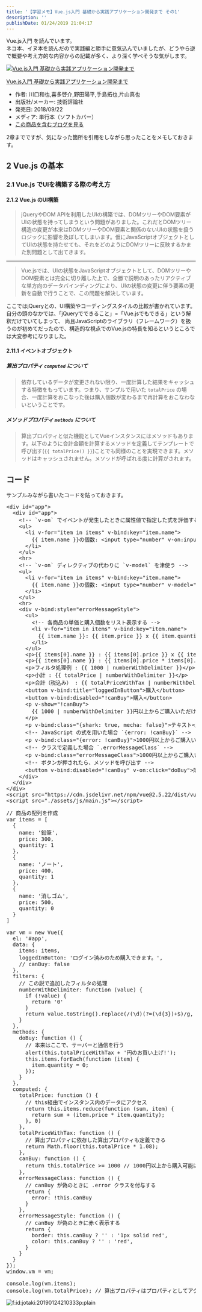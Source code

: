 ```yaml
---
title: '【学習メモ】Vue.js入門 基礎から実践アプリケーション開発まで その1'
description: ''
publishDate: 01/24/2019 21:04:17
---
```


<p>Vue.js入門 を読んでいます。<br/>
ネコ本、イヌ本を読んだので実践編と勝手に意気込んでいましたが、どうやら逆で概要や考え方的な内容からの記載が多く、より深く学べそうな気がします。</p>

<p><div class="hatena-asin-detail"><a href="http://www.amazon.co.jp/exec/obidos/ASIN/4297100916/hatena-blog-22/"><img src="https://cdn-ak.f.st-hatena.com/images/fotolife/j/jotaki/20190726/20190726111853.jpg" class="hatena-asin-detail-image" alt="Vue.js入門 基礎から実践アプリケーション開発まで" title="Vue.js入門 基礎から実践アプリケーション開発まで"></a><div class="hatena-asin-detail-info"><p class="hatena-asin-detail-title"><a href="http://www.amazon.co.jp/exec/obidos/ASIN/4297100916/hatena-blog-22/">Vue.js入門 基礎から実践アプリケーション開発まで</a></p><ul><li><span class="hatena-asin-detail-label">作者:</span> 川口和也,喜多啓介,野田陽平,手島拓也,片山真也</li><li><span class="hatena-asin-detail-label">出版社/メーカー:</span> 技術評論社</li><li><span class="hatena-asin-detail-label">発売日:</span> 2018/09/22</li><li><span class="hatena-asin-detail-label">メディア:</span> 単行本（ソフトカバー）</li><li><a href="http://d.hatena.ne.jp/asin/4297100916/hatena-blog-22" target="_blank">この商品を含むブログを見る</a></li></ul></div><div class="hatena-asin-detail-foot"></div></div></p>

<p>2章までですが、気になった箇所を引用をしながら思ったことをメモしておきます。</p>

<h2>2 Vue.js の基本</h2>

<h3>2.1 Vue.js でUIを構築する際の考え方</h3>

<h4>2.1.2 Vue.js のUI構築</h4>

<blockquote><p>jQueryやDOM APIを利用したUIの構築では、DOMツリーやDOM要素がUIの状態を持ってしまうという問題がありました。これだとDOMツリー構造の変更が本来はDOMツリーやDOM要素と関係のないUIの状態を扱うロジックに影響を及ぼしてしまいます。仮にJavaScriptオブジェクトとしてUIの状態を持たせても、それをどのようにDOMツリーに反映するかまた別問題として出てきます。</p></blockquote>

<hr />

<blockquote><p>Vue.jsでは、UIの状態をJavaScriptオブジェクトとして、DOMツリーやDOM要素とは完全に切り離した上で、全勝で説明のあったリアクティブな単方向のデータバインディングにより、UIの状態の変更に伴う要素の更新を自動で行うことで、この問題を解決しています。</p></blockquote>

<p>ここではjQueryとの、UI構築やコーディングスタイルの比較が書かれています。
自分の頭のなかでは、「jQueryでできること」=「Vue.jsでもできる」という解釈だけでいてしまって、
尚且JavaScriptのライブラリ（フレームワーク）を扱うのが初めてだったので、構造的な視点でのVue.jsの特長を知るというところでは大変参考になりました。</p>

<h4>2.11.1 イベントオブジェクト</h4>

<h5>算出プロパティ <code>computed</code> について</h5>

<blockquote><p>依存しているデータが変更されない限り、一度計算した結果をキャッシュする特徴をもっています。つまり、サンプルで用いた <code>totalPrice</code> の場合、一度計算をおこなった後は購入個数が変わるまで再計算をおこなわないということです。</p></blockquote>

<h5>メソッドプロパティ <code>methods</code> について</h5>

<blockquote><p>算出プロパティと似た機能としてVueインスタンスにはメソッドもあります。以下のように合計金額を計算するメソッドを定義してテンプレートで呼び出す(<code>{{ totalPrice() }}</code>)ことでも同様のことを実現できます。メソッドはキャッシュされません。メソッドが呼ばれる度に計算がされます。</p></blockquote>

<h2>コード</h2>

<p>サンプルみながら書いたコードを貼っておきます。</p>

<pre class="code lang-html" data-lang="html" data-unlink><span class="synIdentifier">&lt;</span><span class="synStatement">div</span><span class="synIdentifier"> </span><span class="synType">id</span><span class="synIdentifier">=</span><span class="synConstant">&quot;app&quot;</span><span class="synIdentifier">&gt;</span>
  <span class="synIdentifier">&lt;</span><span class="synStatement">div</span><span class="synIdentifier"> </span><span class="synType">id</span><span class="synIdentifier">=</span><span class="synConstant">&quot;app&quot;</span><span class="synIdentifier">&gt;</span>
    <span class="synComment">&lt;!-- `v-on` でイベントが発生したときに属性値で指定した式を評価する --&gt;</span>
    <span class="synIdentifier">&lt;</span><span class="synStatement">ul</span><span class="synIdentifier">&gt;</span>
      <span class="synIdentifier">&lt;</span><span class="synStatement">li</span><span class="synIdentifier"> v-</span><span class="synType">for</span><span class="synIdentifier">=</span><span class="synConstant">&quot;item in items&quot;</span><span class="synIdentifier"> v-bind:key=</span><span class="synConstant">&quot;item.name&quot;</span><span class="synIdentifier">&gt;</span>
        {{ item.name }}の個数: <span class="synIdentifier">&lt;</span><span class="synStatement">input</span><span class="synIdentifier"> </span><span class="synType">type</span><span class="synIdentifier">=</span><span class="synConstant">&quot;number&quot;</span><span class="synIdentifier"> v-on:input=</span><span class="synConstant">&quot;item.quantity = $event.target.value&quot;</span><span class="synIdentifier"> v-bind:</span><span class="synType">value</span><span class="synIdentifier">=</span><span class="synConstant">&quot;item.quantity&quot;</span><span class="synIdentifier"> min=</span><span class="synConstant">&quot;0&quot;</span><span class="synIdentifier">&gt;</span>
      <span class="synIdentifier">&lt;/</span><span class="synStatement">li</span><span class="synIdentifier">&gt;</span>
    <span class="synIdentifier">&lt;/</span><span class="synStatement">ul</span><span class="synIdentifier">&gt;</span>
    <span class="synIdentifier">&lt;</span><span class="synStatement">hr</span><span class="synIdentifier">&gt;</span>
    <span class="synComment">&lt;!-- `v-on` ディレクティブの代わりに `v-model` を津使う --&gt;</span>
    <span class="synIdentifier">&lt;</span><span class="synStatement">ul</span><span class="synIdentifier">&gt;</span>
      <span class="synIdentifier">&lt;</span><span class="synStatement">li</span><span class="synIdentifier"> v-</span><span class="synType">for</span><span class="synIdentifier">=</span><span class="synConstant">&quot;item in items&quot;</span><span class="synIdentifier"> v-bind:key=</span><span class="synConstant">&quot;item.name&quot;</span><span class="synIdentifier">&gt;</span>
        {{ item.name }}の個数: <span class="synIdentifier">&lt;</span><span class="synStatement">input</span><span class="synIdentifier"> </span><span class="synType">type</span><span class="synIdentifier">=</span><span class="synConstant">&quot;number&quot;</span><span class="synIdentifier"> v-model=</span><span class="synConstant">&quot;item.quantity&quot;</span><span class="synIdentifier"> min=</span><span class="synConstant">&quot;0&quot;</span><span class="synIdentifier">&gt;</span>
      <span class="synIdentifier">&lt;/</span><span class="synStatement">li</span><span class="synIdentifier">&gt;</span>
    <span class="synIdentifier">&lt;/</span><span class="synStatement">ul</span><span class="synIdentifier">&gt;</span>
    <span class="synIdentifier">&lt;</span><span class="synStatement">hr</span><span class="synIdentifier">&gt;</span>
    <span class="synIdentifier">&lt;</span><span class="synStatement">div</span><span class="synIdentifier"> v-bind:</span><span class="synType">style</span><span class="synIdentifier">=</span><span class="synConstant">&quot;errorMessageStyle&quot;</span><span class="synIdentifier">&gt;</span>
      <span class="synIdentifier">&lt;</span><span class="synStatement">ul</span><span class="synIdentifier">&gt;</span>
        <span class="synComment">&lt;!-- 各商品の単価と購入個数をリスト表示する --&gt;</span>
        <span class="synIdentifier">&lt;</span><span class="synStatement">li</span><span class="synIdentifier"> v-</span><span class="synType">for</span><span class="synIdentifier">=</span><span class="synConstant">&quot;item in items&quot;</span><span class="synIdentifier"> v-bind:key=</span><span class="synConstant">&quot;item.name&quot;</span><span class="synIdentifier">&gt;</span>
          {{ item.name }}: {{ item.price }} x {{ item.quantity }} = {{ item.price * item.quantity | numberWithDelimiter }} 円
        <span class="synIdentifier">&lt;/</span><span class="synStatement">li</span><span class="synIdentifier">&gt;</span>
      <span class="synIdentifier">&lt;/</span><span class="synStatement">ul</span><span class="synIdentifier">&gt;</span>
      <span class="synIdentifier">&lt;</span><span class="synStatement">p</span><span class="synIdentifier">&gt;</span>{{ items[0].name }} : {{ items[0].price }} x {{ items[0].quantity }}<span class="synIdentifier">&lt;/</span><span class="synStatement">p</span><span class="synIdentifier">&gt;</span>
      <span class="synIdentifier">&lt;</span><span class="synStatement">p</span><span class="synIdentifier">&gt;</span>{{ items[0].name }} : {{ items[0].price * items[0].quantity }}<span class="synIdentifier">&lt;/</span><span class="synStatement">p</span><span class="synIdentifier">&gt;</span>
      <span class="synIdentifier">&lt;</span><span class="synStatement">p</span><span class="synIdentifier">&gt;</span>フィルタ処理例 : {{ 1000 | numberWithDelimiter }}<span class="synIdentifier">&lt;/</span><span class="synStatement">p</span><span class="synIdentifier">&gt;</span>
      <span class="synIdentifier">&lt;</span><span class="synStatement">p</span><span class="synIdentifier">&gt;</span>小計 : {{ totalPrice | numberWithDelimiter }}<span class="synIdentifier">&lt;/</span><span class="synStatement">p</span><span class="synIdentifier">&gt;</span>
      <span class="synIdentifier">&lt;</span><span class="synStatement">p</span><span class="synIdentifier">&gt;</span>合計（税込み） : {{ totalPriceWithTax | numberWithDelimiter }}<span class="synIdentifier">&lt;/</span><span class="synStatement">p</span><span class="synIdentifier">&gt;</span>
      <span class="synIdentifier">&lt;</span><span class="synStatement">button</span><span class="synIdentifier"> v-bind:</span><span class="synType">title</span><span class="synIdentifier">=</span><span class="synConstant">&quot;loggedInButton&quot;</span><span class="synIdentifier">&gt;</span>購入<span class="synIdentifier">&lt;/</span><span class="synStatement">button</span><span class="synIdentifier">&gt;</span>
      <span class="synIdentifier">&lt;</span><span class="synStatement">button</span><span class="synIdentifier"> v-bind:</span><span class="synType">disabled</span><span class="synIdentifier">=</span><span class="synConstant">&quot;!canBuy&quot;</span><span class="synIdentifier">&gt;</span>購入<span class="synIdentifier">&lt;/</span><span class="synStatement">button</span><span class="synIdentifier">&gt;</span>
      <span class="synIdentifier">&lt;</span><span class="synStatement">p</span><span class="synIdentifier"> v-show=</span><span class="synConstant">&quot;!canBuy&quot;</span><span class="synIdentifier">&gt;</span>
        {{ 1000 | numberWithDelimiter }}円以上からご購入いただけます
      <span class="synIdentifier">&lt;/</span><span class="synStatement">p</span><span class="synIdentifier">&gt;</span>
      <span class="synIdentifier">&lt;</span><span class="synStatement">p</span><span class="synIdentifier"> v-bind:</span><span class="synType">class</span><span class="synIdentifier">=</span><span class="synConstant">&quot;{shark: true, mecha: false}&quot;</span><span class="synIdentifier">&gt;</span>テキスト<span class="synIdentifier">&lt;/</span><span class="synStatement">p</span><span class="synIdentifier">&gt;</span>
      <span class="synComment">&lt;!-- JavaScript の式を用いた場合 `{error: !canBuy}` --&gt;</span>
      <span class="synIdentifier">&lt;</span><span class="synStatement">p</span><span class="synIdentifier"> v-bind:</span><span class="synType">class</span><span class="synIdentifier">=</span><span class="synConstant">&quot;{error: !canBuy}&quot;</span><span class="synIdentifier">&gt;</span>1000円以上からご購入いただけます<span class="synIdentifier">&lt;/</span><span class="synStatement">p</span><span class="synIdentifier">&gt;</span>
      <span class="synComment">&lt;!-- クラスで定義した場合 `.errorMessageClass` --&gt;</span>
      <span class="synIdentifier">&lt;</span><span class="synStatement">p</span><span class="synIdentifier"> v-bind:</span><span class="synType">class</span><span class="synIdentifier">=</span><span class="synConstant">&quot;errorMessageClass&quot;</span><span class="synIdentifier">&gt;</span>1000円以上からご購入いただけます<span class="synIdentifier">&lt;/</span><span class="synStatement">p</span><span class="synIdentifier">&gt;</span>
      <span class="synComment">&lt;!-- ボタンが押されたら、メソッドを呼び出す --&gt;</span>
      <span class="synIdentifier">&lt;</span><span class="synStatement">button</span><span class="synIdentifier"> v-bind:</span><span class="synType">disabled</span><span class="synIdentifier">=</span><span class="synConstant">&quot;!canBuy&quot;</span><span class="synIdentifier"> v-on:click=</span><span class="synConstant">&quot;doBuy&quot;</span><span class="synIdentifier">&gt;</span>購入<span class="synIdentifier">&lt;/</span><span class="synStatement">button</span><span class="synIdentifier">&gt;</span>
    <span class="synIdentifier">&lt;/</span><span class="synStatement">div</span><span class="synIdentifier">&gt;</span>
  <span class="synIdentifier">&lt;/</span><span class="synStatement">div</span><span class="synIdentifier">&gt;</span>
<span class="synIdentifier">&lt;/</span><span class="synStatement">div</span><span class="synIdentifier">&gt;</span>
<span class="synIdentifier">&lt;</span><span class="synStatement">script</span><span class="synIdentifier"> </span><span class="synType">src</span><span class="synIdentifier">=</span><span class="synConstant">&quot;https://cdn.jsdelivr.net/npm/vue@2.5.22/dist/vue.js&quot;</span><span class="synIdentifier">&gt;&lt;/</span><span class="synStatement">script</span><span class="synIdentifier">&gt;</span>
<span class="synIdentifier">&lt;</span><span class="synStatement">script</span><span class="synIdentifier"> </span><span class="synType">src</span><span class="synIdentifier">=</span><span class="synConstant">&quot;./assets/js/main.js&quot;</span><span class="synIdentifier">&gt;&lt;/</span><span class="synStatement">script</span><span class="synIdentifier">&gt;</span>
</pre>

<pre class="code lang-javascript" data-lang="javascript" data-unlink><span class="synComment">// 商品の配列を作成</span>
<span class="synIdentifier">var</span> items = <span class="synIdentifier">[</span>
  <span class="synIdentifier">{</span>
    name: <span class="synConstant">'鉛筆'</span>,
    price: 300,
    quantity: 1
  <span class="synIdentifier">}</span>,
  <span class="synIdentifier">{</span>
    name: <span class="synConstant">'ノート'</span>,
    price: 400,
    quantity: 1
  <span class="synIdentifier">}</span>,
  <span class="synIdentifier">{</span>
    name: <span class="synConstant">'消しゴム'</span>,
    price: 500,
    quantity: 0
  <span class="synIdentifier">}</span>
<span class="synIdentifier">]</span>

<span class="synIdentifier">var</span> vm = <span class="synStatement">new</span> Vue(<span class="synIdentifier">{</span>
  el: <span class="synConstant">'#app'</span>,
  data: <span class="synIdentifier">{</span>
    items: items,
    loggedInButton: <span class="synConstant">'ログイン済みのため購入できます。'</span>,
    <span class="synComment">// canBuy: false</span>
  <span class="synIdentifier">}</span>,
  filters: <span class="synIdentifier">{</span>
    <span class="synComment">// この説で追加したフィルタの処理</span>
    numberWithDelimiter: <span class="synIdentifier">function</span> (value) <span class="synIdentifier">{</span>
      <span class="synStatement">if</span> (!value) <span class="synIdentifier">{</span>
        <span class="synStatement">return</span> <span class="synConstant">'0'</span>
      <span class="synIdentifier">}</span>
      <span class="synStatement">return</span> value.toString().replace(<span class="synConstant">/(\d)(?=(\d{3})+$)/g</span>, <span class="synConstant">'$1,'</span>);
    <span class="synIdentifier">}</span>
  <span class="synIdentifier">}</span>,
  methods: <span class="synIdentifier">{</span>
    doBuy: <span class="synIdentifier">function</span> () <span class="synIdentifier">{</span>
      <span class="synComment">// 本来はここで、サーバーと通信を行う</span>
      <span class="synStatement">alert</span>(<span class="synIdentifier">this</span>.totalPriceWithTax + <span class="synConstant">'円のお買い上げ!'</span>);
      <span class="synIdentifier">this</span>.items.forEach(<span class="synIdentifier">function</span> (item) <span class="synIdentifier">{</span>
        item.quantity = 0;
      <span class="synIdentifier">}</span>);
    <span class="synIdentifier">}</span>
  <span class="synIdentifier">}</span>,
  computed: <span class="synIdentifier">{</span>
    totalPrice: <span class="synIdentifier">function</span> () <span class="synIdentifier">{</span>
      <span class="synComment">// this経由でインスタンス内のデータにアクセス</span>
      <span class="synStatement">return</span> <span class="synIdentifier">this</span>.items.reduce(<span class="synIdentifier">function</span> (sum, item) <span class="synIdentifier">{</span>
        <span class="synStatement">return</span> sum + (item.price * item.quantity);
      <span class="synIdentifier">}</span>, 0)
    <span class="synIdentifier">}</span>,
    totalPriceWithTax: <span class="synIdentifier">function</span> () <span class="synIdentifier">{</span>
      <span class="synComment">// 算出プロパティに依存した算出プロパティも定義できる</span>
      <span class="synStatement">return</span> Math.floor(<span class="synIdentifier">this</span>.totalPrice * 1.08);
    <span class="synIdentifier">}</span>,
    canBuy: <span class="synIdentifier">function</span> () <span class="synIdentifier">{</span>
      <span class="synStatement">return</span> <span class="synIdentifier">this</span>.totalPrice &gt;= 1000 <span class="synComment">// 1000円以上から購入可能にする</span>
    <span class="synIdentifier">}</span>,
    errorMessageClass: <span class="synIdentifier">function</span> () <span class="synIdentifier">{</span>
      <span class="synComment">// canBuy が偽のときに .error クラスを付与する</span>
      <span class="synStatement">return</span> <span class="synIdentifier">{</span>
        error: !<span class="synIdentifier">this</span>.canBuy
      <span class="synIdentifier">}</span>
    <span class="synIdentifier">}</span>,
    errorMessageStyle: <span class="synIdentifier">function</span> () <span class="synIdentifier">{</span>
      <span class="synComment">// canBuy が偽のときに赤く表示する</span>
      <span class="synStatement">return</span> <span class="synIdentifier">{</span>
        border: <span class="synIdentifier">this</span>.canBuy ? <span class="synConstant">''</span> : <span class="synConstant">'1px solid red'</span>,
        color: <span class="synIdentifier">this</span>.canBuy ? <span class="synConstant">''</span> : <span class="synConstant">'red'</span>,
      <span class="synIdentifier">}</span>
    <span class="synIdentifier">}</span>
  <span class="synIdentifier">}</span>
<span class="synIdentifier">}</span>);
<span class="synStatement">window</span>.vm = vm;

console.log(vm.items);
console.log(vm.totalPrice); <span class="synComment">// 算出プロパティはプロパティとしてアクセス可能</span>
</pre>

<p><span itemscope itemtype="http://schema.org/Photograph"><img src="/images/hatena/20190124210333.png" alt="f:id:jotaki:20190124210333p:plain" title="f:id:jotaki:20190124210333p:plain" class="hatena-fotolife" itemprop="image"></span></p>
